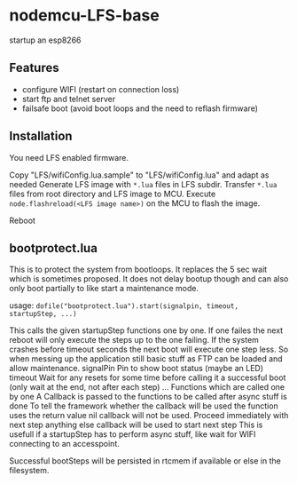 # nodemcu-LFS-base

startup an esp8266

## Features
* configure WIFI (restart on connection loss)
* start ftp and telnet server
* failsafe boot (avoid boot loops and the need to reflash firmware)

## Installation
You need LFS enabled firmware.

Copy "LFS/wifiConfig.lua.sample" to "LFS/wifiConfig.lua" and adapt as needed
Generate LFS image with `*.lua` files in LFS subdir.
Transfer `*.lua` files from root directory and LFS image to MCU.
Execute
`node.flashreload(<LFS image name>)`
on the MCU to flash the image.

Reboot




## bootprotect.lua
This is to protect the system from bootloops. It replaces the 5 sec wait which is sometimes proposed.
It does not delay bootup though and can also only boot partially to like start a maintenance mode.

usage:
`dofile("bootprotect.lua").start(signalpin, timeout, startupStep, ...)`

This calls the given startupStep functions one by one.
If one failes the next reboot will only execute the steps up to the one failing.
If the system crashes before timeout seconds the next boot will execute one step less.
So when messing up the application still basic stuff as FTP can be loaded and allow maintenance.
signalPin   Pin to show boot status (maybe an LED)
timeout     Wait for any resets for some time before calling it a successful boot (only wait at the end, not after each step)
...         Functions which are called one by one
            A Callback is passed to the functions to be called after async stuff is done
            To tell the framework whether the callback will be used the function uses the return value
              nil             callback will not be used. Proceed immediately with next step
              anything else   callback will be used to start next step
            This is usefull if a startupStep has to perform async stuff, like wait for WIFI connecting to an accesspoint.


Successful bootSteps will be persisted in rtcmem if available or else in the filesystem.

